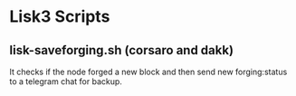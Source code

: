 # Lisk3 Scripts

## lisk-saveforging.sh (corsaro and dakk)

It checks if the node forged a new block and then send new forging:status to
a telegram chat for backup.
